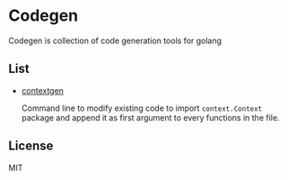 Codegen
=======

Codegen is collection of code generation tools for golang

List
----

- [contextgen](contextgen)

  Command line to modify existing code to import `context.Context`
  package and append it as first argument to every functions in the file.

License
-------
MIT

